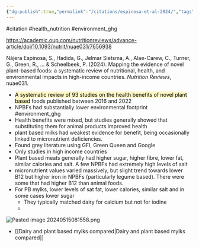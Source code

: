 ```yaml
---
{"dg-publish":true,"permalink":"/citations/espinosa-et-al-2024/","tags":["#citation","#health_nutrition","#environment_ghg"],"created":"2025-10-23T17:42:44.554+01:00","updated":"2025-10-23T18:06:08.785+01:00"}
---
```


#citation #health_nutrition  #environment_ghg 

https://academic.oup.com/nutritionreviews/advance-article/doi/10.1093/nutrit/nuae031/7656938

Nájera Espinosa, S., Hadida, G., Jelmar Sietsma, A., Alae-Carew, C., Turner, G., Green, R., ... & Scheelbeek, P. (2024). Mapping the evidence of novel plant-based foods: a systematic review of nutritional, health, and environmental impacts in high-income countries. _Nutrition Reviews_, nuae031.

- <mark style="background: #FFF3A3A6;">A systematic review of 93 studies on the health benefits of novel plant based</mark> foods published between 2016 and 2022
- NPBFs had substantially lower environmental footprint #environment_ghg 
- Health benefits were mixed, but studies generally showed that substituting them for animal products improved health
- plant based milks had weakest evidence for benefit, being occasionally linked to micronutrient deficiencies.
- Found grey literature using GFI, Green Queen and Google
- Only studies in high income countries
- Plant based meats generally had higher sugar, higher fibre, lower fat, similar calories and salt. A few NPBFs had extremely high levels of salt
- micronutrient values varied massively, but slight trend towards lower B12 but higher iron in NPBFs (particularly legume based). There were some that had higher B12 than animal foods.
- For PB mylks, lower levels of sat fat, lower calories, similar salt and in some cases lower sugar
	- They typically matched dairy for calcium but not for iodine
	- 

![Pasted image 20240515081558.png](/img/user/Pasted%20image%2020240515081558.png)

- [[Dairy and plant based mylks compared\|Dairy and plant based mylks compared]] 

